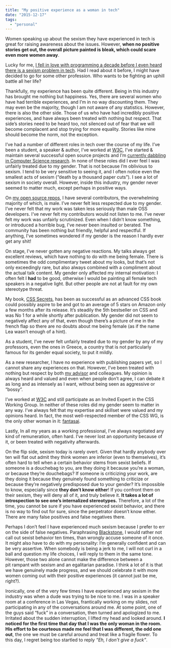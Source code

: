 ```yaml
---
title: "My positive experience as a woman in tech"
date: "2015-12-17"
tags:
  - "personal"
---
```


Women speaking up about the sexism they have experienced in tech is great for raising awareness about the issues. However, **when no positive stories get out, the overall picture painted is bleak, which could scare even more women away**.

Lucky for me, [I fell in love with programming a decade before I even heard there is a sexism problem in tech](http://lea.verou.me/2012/05/how-i-got-into-web-development-the-long-version/). Had I read about it before, I might have decided to go for some other profession. Who wants to be fighting an uphill battle all her life?

Thankfully, my experience has been quite different. Being in this industry has brought me nothing but happiness. Yes, there are several women who have had terrible experiences, and I’m in no way discounting them. They may even be the majority, though I am not aware of any statistics. However, there is also the other side. Those of us who have had incredibly positive experiences, and have always been treated with nothing but respect. That side’s stories need to be heard too, not silenced out of fear that we will become complacent and stop trying for more equality. Stories like mine should become the norm, not the exception.

I’ve had a number of different roles in tech over the course of my life. I’ve been a student, a speaker & author, I’ve worked at [W3C](http://w3.org), I’ve started & maintain several successful open source projects and I’m [currently dabbling in Computer Science research](http://lea.verou.me/2014/02/im-going-to-mit/). In none of these roles did I ever feel I was unfairly treated due to my gender. That is not because I’m oblivious to sexism. I tend to be very sensitive to seeing it, and I often notice even the smallest acts of sexism (“death by a thousand paper cuts”). I see a lot of sexism in society overall. However, inside this industry, my gender never seemed to matter much, except perhaps in positive ways.

On [my open source repos](http://github.com/leaverou), I have several contributors, the overwhelming majority of which, is male. I’ve never felt less respected due to my gender. I’ve never felt that my work was taken less seriously than male OSS developers. I’ve never felt my contributors would not listen to me. I’ve never felt my work was unfairly scrutinized. Even when I didn’t know something, or introduced a horrible bug, I’ve never been insulted or berated. The community has been nothing but friendly, helpful and respectful. If anything, I’ve sometimes wondered if my gender is the reason I hardly ever get any shit!

On stage, I’ve never gotten any negative reactions. My talks always get excellent reviews, which have nothing to do with me being female. There is sometimes the odd complimentary tweet about my looks, but that’s not only exceedingly rare, but also always combined with a compliment about the actual talk content. My gender only affected my internal motivation: I often felt I **had** to be good, otherwise I would be painting all female tech speakers in a negative light. But other people are not at fault for my own stereotype threat.

My book, [CSS Secrets](http://www.amazon.com/CSS-Secrets-Solutions-Everyday-Problems/dp/1449372635/ref=cm_cr_pr_product_top?ie=UTF8), has been as successful as an advanced CSS book could possibly aspire to be and got to an average of 5 stars on Amazon only a few months after its release. It’s steadily the 5th bestseller on CSS and was No 1 for a while shortly after publication. My gender did not seem to negatively affect any of that, even though there’s a picture of me in the french flap so there are no doubts about me being female (as if the name Lea wasn’t enough of a hint).

As a student, I’ve never felt unfairly treated due to my gender by any of my professors, even the ones in Greece, a country that is not particularly famous for its gender equal society, to put it mildly.

As a new researcher, I have no experience with publishing papers yet, so I cannot share any experiences on that. However, I’ve been treated with nothing but respect by both [my advisor](https://en.wikipedia.org/wiki/David_Karger) and colleagues. My opinion is always heard and valued and even when people don’t agree, I can debate it as long and as intensely as I want, without being seen as aggressive or “bossy”.

I’ve worked at [W3C](http://w3.org) and still participate as an Invited Expert in the CSS Working Group. In neither of these roles did my gender seem to matter in any way. I’ve always felt that my expertise and skillset were valued and my opinions heard. In fact, the most well-respected member of the CSS WG, is the only other woman in it: [fantasai](http://fantasai.inkedblade.net/).

Lastly, In all my years as a working professional, I’ve always negotiated any kind of remuneration, often hard. I’ve never lost an opportunity because of it, or been treated with negativity afterwards.

On the flip side, sexism today is rarely overt. Given that hardly anybody over ten will flat out admit they think women are inferior (even to themselves), it’s often hard to tell when a certain behavior stems from sexist beliefs. If someone is a douchebag to you, are they doing it because you’re a woman, or because they’re douchebags? If someone is criticizing your work, are they doing it because they genuinely found something to criticize or because they’re negatively predisposed due to your gender? It’s impossible to know, especially since **they don’t know either**! If you confront them on their sexism, they will deny all of it, and truly believe it. **It takes a lot of introspection to see one’s internalized stereotypes.** Therefore, a lot of the time, you cannot be sure if you have experienced sexist behavior, and there is no way to find out for sure, since the perpetrator doesn’t know either. There are many false positives and false negatives there.

Perhaps I don’t feel I have experienced much sexism because I prefer to err on the side of false negatives. Paraphrasing [Blackstone](https://en.wikipedia.org/wiki/Blackstone%27s_formulation), I would rather not call out sexist behavior ten times, than wrongly accuse someone of it once. It might also have to do with my personality: I’m generally confident and can be very assertive. When somebody is being a jerk to me, I will not curl in a ball and question my life choices, I will reply to them in the same tone. However, those two alone cannot make the difference between a pit rampant with sexism and an egalitarian paradise. I think a lot of it is that we have genuinely made progress, and we should celebrate it with more women coming out with their positive experiences (it cannot just be me, right?).

Ironically, one of the very few times I have experienced any sexism in the industry was when a dude was trying to be nice to me. I was in a speaker room at a conference in Las Vegas, frantically working on my slides, not participating in any of the conversations around me. At some point, one of the guys said “fuck” in a conversation, then turned and apologized to me. Irritated about the sudden interruption, I lifted my head and looked around. **I noticed for the first time that day that I was the only woman in the room.** **His effort to be courteous made me feel that I was different, the odd one out**, the one we must be careful around and treat like a fragile flower. To this day, I regret being too startled to reply _“Eh, I don’t give a fuck”_.
